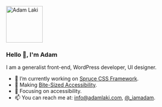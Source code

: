<a href="https://adamlaki.com/">
  <img src="https://adamlaki.com/img/adam-laki-logo.svg" alt="Adam Laki" width="100">
  <br/>
</a>

### Hello 👋, I'm Adam

I am a generalist front-end, WordPress developer, UI designer.

- 🔭 I’m currently working on [Spruce CSS Framework](https://sprucecss.com/).
- 📝 Making [Bite-Sized Accessibility](https://bite-sized-a11y.com/).
- 🎯 Focusing on accessibility.
- 📫 You can reach me at: [info@adamlaki.com](mailto:info@adamlaki.com), [@_iamadam](https://twitter.com/_iamadam).
